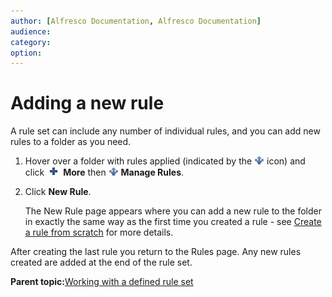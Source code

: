 ```yaml
---
author: [Alfresco Documentation, Alfresco Documentation]
audience: 
category: 
option: 
---
```


# Adding a new rule

A rule set can include any number of individual rules, and you can add new rules to a folder as you need.

1.  Hover over a folder with rules applied \(indicated by the ![](../images/rules-icon.png) icon\) and click ![Add Event icon](../images/AddEvent_icon.png) **More** then ![](../images/rules-icon.png) **Manage Rules**.

2.  Click **New Rule**.

    The New Rule page appears where you can add a new rule to the folder in exactly the same way as the first time you created a rule - see [Create a rule from scratch](library-folder-rules-define-create.md) for more details.


After creating the last rule you return to the Rules page. Any new rules created are added at the end of the rule set.

**Parent topic:**[Working with a defined rule set](../concepts/library-folder-rules-defined.md)

